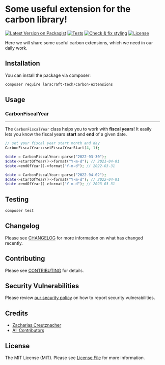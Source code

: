 # Some useful extension for the carbon library!

[![Latest Version on Packagist](https://img.shields.io/packagist/v/laracraft-tech/carbon-extensions.svg?style=flat-square)](https://packagist.org/packages/laracraft-tech/carbon-extensions)
[![Tests](https://github.com/laracraft-tech/carbon-extensions/actions/workflows/run-tests.yml/badge.svg?branch=main)](https://github.com/laracraft-tech/carbon-extensions/actions/workflows/run-tests.yml)
[![Check & fix styling](https://github.com/laracraft-tech/carbon-extensions/actions/workflows/fix-php-code-style-issues.yml/badge.svg?branch=main)](https://github.com/laracraft-tech/carbon-extensions/actions/workflows/fix-php-code-style-issues.yml)
[![License](https://img.shields.io/packagist/l/laracraft-tech/carbon-extensions.svg?style=flat-square)](https://packagist.org/packages/laracraft-tech/carbon-extensions)
<!--[![Total Downloads](https://img.shields.io/packagist/dt/laracraft-tech/carbon-extensions.svg?style=flat-square)](https://packagist.org/packages/laracraft-tech/carbon-extensions)-->

Here we will share some useful carbon extensions, which we need in our daily work.

## Installation

You can install the package via composer:

```bash
composer require laracraft-tech/carbon-extensions
```

## Usage

### CarbonFiscalYear

---

The `CarbonFiscalYear` class helps you to work with **fiscal years**!
It easily lets you know the fiscal years **start** and **end** of a given date.

```php
// set your fiscal year start month and day 
CarbonFiscalYear::setFiscalYearStart(4, 1);

$date = CarbonFiscalYear::parse("2022-03-30");
$date->startOfYear()->format("Y-m-d"); // 2021-04-01
$date->endOfYear()->format("Y-m-d"); // 2022-03-31

$date = CarbonFiscalYear::parse("2022-04-02");
$date->startOfYear()->format("Y-m-d"); // 2022-04-01
$date->endOfYear()->format("Y-m-d"); // 2023-03-31
```

## Testing

```bash
composer test
```

## Changelog

Please see [CHANGELOG](CHANGELOG.md) for more information on what has changed recently.

## Contributing

Please see [CONTRIBUTING](https://github.com/spatie/.github/blob/main/CONTRIBUTING.md) for details.

## Security Vulnerabilities

Please review [our security policy](../../security/policy) on how to report security vulnerabilities.

## Credits

- [Zacharias Creutznacher](https://github.com/laracraft-tech)
- [All Contributors](../../contributors)

## License

The MIT License (MIT). Please see [License File](LICENSE.md) for more information.
